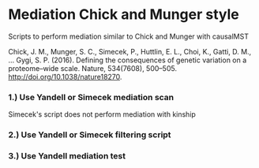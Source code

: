 # Mediation Chick and Munger style 

Scripts to perform mediation similar to Chick and Munger with causalMST
 
 
Chick, J. M., Munger, S. C., Simecek, P., Huttlin, E. L., Choi, K., Gatti, D. M., … Gygi, S. P. (2016). 
Defining the consequences of genetic variation on a proteome–wide scale. Nature, 534(7608), 500–505. 
http://doi.org/10.1038/nature18270. 
 
 
 
 ### 1.) Use Yandell or Simecek mediation scan 
 Simecek's script does not perform mediation with kinship
 
 
 ### 2.) Use Yandell or Simecek filtering script
 
 
 ### 3.) Use Yandell mediation test
